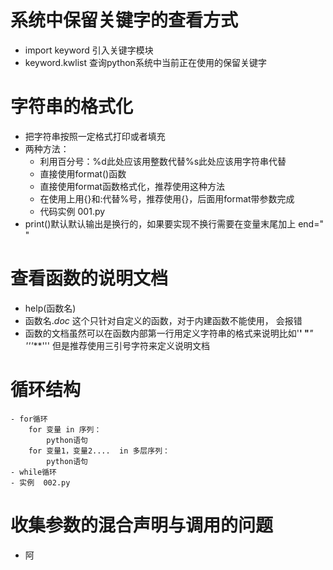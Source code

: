 # 系统中保留关键字的查看方式
- import keyword 引入关键字模块
- keyword.kwlist 查询python系统中当前正在使用的保留关键字
# 字符串的格式化
- 把字符串按照一定格式打印或者填充
- 两种方法：
    - 利用百分号：%d此处应该用整数代替%s此处应该用字符串代替
    - 直接使用format()函数
    - 直接使用format函数格式化，推荐使用这种方法 
    - 在使用上用{}和:代替%号，推荐使用{}，后面用format带参数完成
    - 代码实例  001.py
 - print()默认默认输出是换行的，如果要实现不换行需要在变量末尾加上 end=" "
 # 查看函数的说明文档
 - help(函数名)
 - 函数名._doc_ 这个只针对自定义的函数，对于内建函数不能使用， 会报错
 - 函数的文档虽然可以在函数内部第一行用定义字符串的格式来说明比如'**'  "***"  '''***''' 但是推荐使用三引号字符来定义说明文档
 
 # 循环结构 
    - for循环
        for 变量 in 序列：
            python语句
        for 变量1，变量2....  in 多层序列： 
            python语句    
    - while循环
    - 实例  002.py
# 收集参数的混合声明与调用的问题
 - 阿